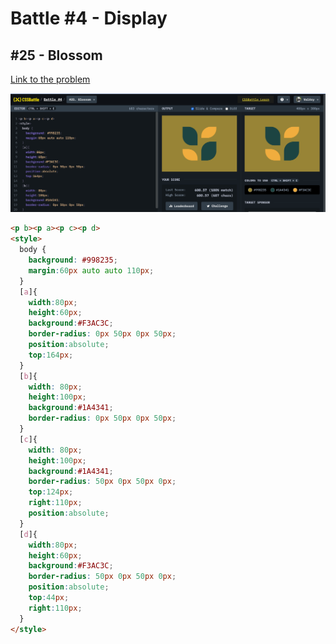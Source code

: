 # Battle #4 - Display

## #25 - Blossom

[Link to the problem](https://cssbattle.dev/play/25)

![result](./images/blossom.png)

```html
<p b><p a><p c><p d>
<style>
  body {
    background: #998235;
    margin:60px auto auto 110px;
  }
  [a]{
    width:80px;
    height:60px;
    background:#F3AC3C;
    border-radius: 0px 50px 0px 50px;
    position:absolute;
    top:164px;
  }
  [b]{
    width: 80px;
    height:100px;
    background:#1A4341;
    border-radius: 0px 50px 0px 50px;
  }
  [c]{
    width: 80px;
    height:100px;
    background:#1A4341;
    border-radius: 50px 0px 50px 0px;
    top:124px;
    right:110px;
    position:absolute;
  }
  [d]{
    width:80px;
    height:60px;
    background:#F3AC3C;
    border-radius: 50px 0px 50px 0px;
    position:absolute;
    top:44px;
    right:110px;
  }
</style>
```